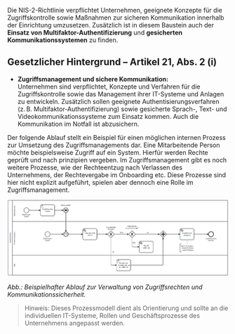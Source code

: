 Die NIS-2-Richtlinie verpflichtet Unternehmen, geeignete Konzepte für die Zugriffskontrolle sowie Maßnahmen zur sicheren Kommunikation innerhalb der Einrichtung umzusetzen. Zusätzlich ist in diesem Baustein auch der **Einsatz von Multifaktor-Authentifizierung** und **gesicherten Kommunikationssystemen** zu finden.

## Gesetzlicher Hintergrund – Artikel 21, Abs. 2 (i)

- **Zugriffsmanagement und sichere Kommunikation:**  
  Unternehmen sind verpflichtet, Konzepte und Verfahren für die Zugriffskontrolle sowie das Management ihrer IT-Systeme und Anlagen zu entwickeln. Zusätzlich sollen geeignete Authentisierungsverfahren (z. B. Multifaktor-Authentifizierung) sowie gesicherte Sprach-, Text- und Videokommunikationssysteme zum Einsatz kommen. Auch die Kommunikation im Notfall ist abzusichern.

Der folgende Ablauf stellt ein Beispiel für einen möglichen internen Prozess zur Umsetzung des Zugriffsmanagements dar. Eine Mitarbeitende Person möchte beispielsweise Zugriff auf ein System. Hierfür werden Rechte geprüft und nach prinzipien vergeben. Im Zugriffsmanagement gibt es noch weitere Prozesse, wie der Rechteentzug nach Verlassen des Unternehmens, der Rechtevergabe im Onboarding etc. Diese Prozesse sind hier nicht explizit aufgeführt, spielen aber dennoch eine Rolle im Zugriffsmanagement.

![Prozessmodell Zugriffsmanagement](media/Zugriffsprozess.png)

*Abb.: Beispielhafter Ablauf zur Verwaltung von Zugriffsrechten und Kommunikationssicherheit.*

> Hinweis: Dieses Prozessmodell dient als Orientierung und sollte an die individuellen IT-Systeme, Rollen und Geschäftsprozesse des Unternehmens angepasst werden.


